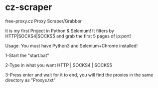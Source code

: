 # cz-scraper
free-proxy.cz Proxy Scraper/Grabber

It is my first Project in Python & Selenium!
It filters by HTTP|SOCKS4|SOCKS5 and grab the first 5 pages of ip:port!

Usage:
You must have Python3 and Selenium+Chrome installed!

1-Start the "start.bat"

2-Type in what you want HTTP | SOCKS4 | SOCKS5

3-Press enter and wait for it to end, you will find the proxies in the same directory as "Proxys.txt"

